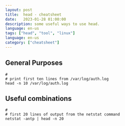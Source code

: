 ```yaml
---
layout: post
title:  head - cheatsheet
date:   2023-01-28 01:00:00
description: some useful ways to use head.
language: en-us
tags: ["head", "tool", "linux"]
language: en-us
category: ["cheatsheet"]
---
```

## General Purposes

~~~ shell
#
# print first ten lines from /var/log/auth.log
head -n 10 /var/log/auth.log
~~~

## Useful combinations

~~~ shell
#
# first 20 lines of output from the netstat command
netstat -antp | head -n 20
~~~

